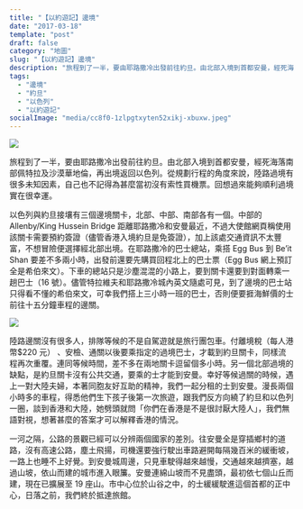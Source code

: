 ```yaml
---
title: "【以約遊記】邊境"
date: "2017-03-18"
template: "post"
draft: false
category: "地圖"
slug: "【以約遊記】邊境"
description: "旅程到了一半，要由耶路撒冷出發前往約旦。由北部入境到首都安曼，經死海落南部佩特拉及沙漠華地倫，再出境返回以色列。從規劃行程的角度來說，陸路過境有很多未知因素，自己也不記得為甚麼當初沒有索性買機票。回想過來能夠順利過境實在很幸運。"
tags:
  - "邊境"
  - "約旦"
  - "以色列"
  - "以約遊記"
socialImage: "media/cc8f0-1zlpgtxyten52xikj-xbuxw.jpeg"
---
```


![](media/31faa-13s1euzwztexjq13bsraz5a.jpeg)

旅程到了一半，要由耶路撒冷出發前往約旦。由北部入境到首都安曼，經死海落南部佩特拉及沙漠華地倫，再出境返回以色列。從規劃行程的角度來說，陸路過境有很多未知因素，自己也不記得為甚麼當初沒有索性買機票。回想過來能夠順利過境實在很幸運。

以色列與約旦接壤有三個邊境關卡，北部、中部、南部各有一個。中部的 Allenby/King Hussein Bridge 距離耶路撒冷和安曼最近，不過大使館網頁稱使用該關卡需要預約簽證（儘管香港入境約旦是免簽證），加上該處交通資訊不太豐富，不想冒險便選擇經北部出境。在耶路撒冷的巴士總站，乘搭 Egg Bus 到 Be’it Shan 要差不多兩小時，出發前還要先購買回程北上的巴士票（Egg Bus 網上預訂全是希伯來文）。下車的總站只是沙塵混混的小路上，要到關卡還要到對面轉乘一趟巴士（16 號）。儘管特拉維夫和耶路撒冷城內英文隨處可見，到了邊境的巴士站只得看不懂的希伯來文，可幸我們搭上三小時一班的巴士，否則便要捱海鮮價的士前往十五分鐘車程的邊關。

![](media/cc8f0-1zlpgtxyten52xikj-xbuxw.jpeg)

陸路邊關沒有很多人，排隊等候的不是自駕遊就是旅行團包車。付離境稅（每人港幣\$220 元） 、安檢、通關以後要乘指定的過境巴士，才載到約旦關卡，同樣流程再次重覆。連同等候時間，差不多在兩地關卡逗留個多小時。另一個北部過境的缺點，是約旦關卡沒有公共交通，要乘的士才能到安曼。幸好等候過關的時候，遇上一對大陸夫婦，本著同胞友好互助的精神，我們一起分租的士到安曼。漫長兩個小時多的車程，得悉他們生下孩子後第一次旅遊，跟我們反方向繞了約旦和以色列一圈，談到香港和大陸，她劈頭就問「你們在香港是不是很討厭大陸人」，我們無語對視，想著甚麼的答案才可以解釋香港的情況。

一河之隔，公路的景觀已經可以分辨兩個國家的差別。往安曼全是穿插鄉村的道路，沒有高速公路，塵土飛揚，司機還要強行駛出車路避開每隔幾百米的緩衝坡，一路上也睡不上好覺。到安曼城周邊，只見車駛得越來越慢，交通越來越擠塞，越過山坡，依山而建的城市進入眼簾。安曼連綿山坡而不見盡頭，最初依七個山丘而建，現在已擴展至 19 座山。市中心位於山谷之中，的士緩緩駛進這個首都的正中心，日落之前，我們終於抵達旅館。
